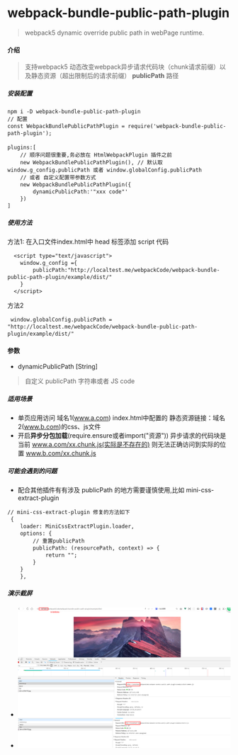 # webpack-bundle-public-path-plugin
> webpack5 dynamic override public path in webPage runtime.

#### 介绍
> 支持webpack5 动态改变webpack异步请求代码块（chunk请求前缀）以及静态资源（超出限制后的请求前缀） **publicPath** 路径

##### 安装配置
```
npm i -D webpack-bundle-public-path-plugin
// 配置
const WebpackBundlePublicPathPlugin = require('webpack-bundle-public-path-plugin');

plugins:[
    // 顺序问题很重要,务必放在 HtmlWebpackPlugin 插件之前
    new WebpackBundlePublicPathPlugin(), // 默认取 window.g_config.publicPath 或者 window.globalConfig.publicPath
    // 或者 自定义配置带参数方式
    new WebpackBundlePublicPathPlugin({
        dynamicPublicPath:'"xxx code"'
    })
]

```

##### 使用方法
方法1: 在入口文件index.html中 head 标签添加 script 代码
```
  <script type="text/javascript">
    window.g_config ={
        publicPath:"http://localtest.me/webpackCode/webpack-bundle-public-path-plugin/example/dist/"
    }
  </script>
```
方法2
```
 window.globalConfig.publicPath = "http://localtest.me/webpackCode/webpack-bundle-public-path-plugin/example/dist/"
```

#### 参数
- dynamicPublicPath [String]
 > 自定义 publicPath 字符串或者 JS code

##### 适用场景
- 单页应用访问 域名1(www.a.com) index.html中配置的 静态资源链接：域名2(www.b.com)的css、js文件
- 开启**异步分包加载**(require.ensure或者import("资源")) 异步请求的代码块是当前 www.a.com/xx.chunk.js(实际是不存在的) 则无法正确访问到实际的位置 www.b.com/xx.chunk.js

##### 可能会遇到的问题
- 配合其他插件有有涉及 publicPath 的地方需要谨慎使用,比如 mini-css-extract-plugin 
```
// mini-css-extract-plugin 修复的方法如下
 {
    loader: MiniCssExtractPlugin.loader,
    options: {
        // 重置publicPath
        publicPath: (resourcePath, context) => {
            return "";
        }
    }
    },
```

##### 演示截屏
- ![avatar](./docs/demo1.png)
- ![avatar](./docs/demo2.png)

